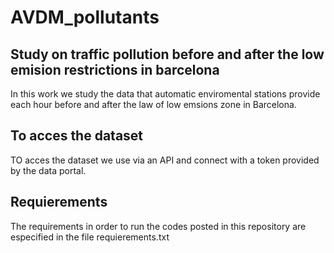 # AVDM_pollutants

## Study on traffic pollution before and after the low emision restrictions in barcelona

In this work we study the data that automatic enviromental stations provide each hour before and after the law of low emsions zone in Barcelona. 

## To acces the dataset

TO acces the dataset we use via an API and connect with a token provided by the data portal.

## Requierements

The requirements in order to run the codes posted in this repository are especified in the file requierements.txt